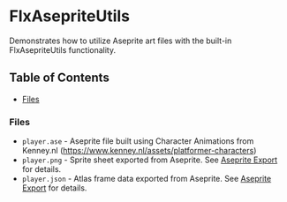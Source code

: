 # FlxAsepriteUtils

Demonstrates how to utilize Aseprite art files with the built-in FlxAsepriteUtils functionality.

## Table of Contents

* [Files](#files)


### Files

* `player.ase` - Aseprite file built using Character Animations from Kenney.nl (https://www.kenney.nl/assets/platformer-characters)
* `player.png` - Sprite sheet exported from Aseprite. See [Aseprite Export](#aseprite-export) for details.
* `player.json` - Atlas frame data exported from Aseprite. See [Aseprite Export](#aseprite-export) for details.